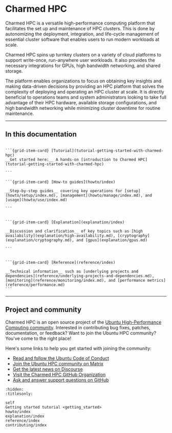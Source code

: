 # Charmed HPC

Charmed HPC is a versatile high-performance computing platform that facilitates the set up and maintenance of HPC clusters. This is done by autonomizing the deployment, integration, and life-cycle management of essential cluster software that enables users to run modern workloads at scale.

Charmed HPC spins up turnkey clusters on a variety of cloud platforms to support write-once, run-anywhere user workloads. It also provides the necessary integrations for GPUs, high bandwidth networking, and shared storage.

The platform enables organizations to focus on obtaining key insights and making data-driven decisions by providing an HPC platform that solves the complexity of deploying and operating an HPC cluster at scale. It is directly beneficial to operations teams and system administrators looking to take full advantage of their HPC hardware, available storage configurations, and high bandwidth networking while minimizing cluster downtime for routine maintenance.

---

## In this documentation


````{grid} 1 2 2 2

```{grid-item-card} [Tutorial](tutorial-getting-started-with-charmed-hpc)
__Get started here:__ A hands-on [introduction to Charmed HPC](tutorial-getting-started-with-charmed-hpc)

```

```{grid-item-card} [How-to guides](howto/index)

__Step-by-step guides__ covering key operations for [setup](howto/setup/index.md), [management](howto/manage/index.md), and [usage](howto/use/index.md)

```


```{grid-item-card} [Explanation](explanation/index)

__Discussion and clarification__ of key topics such as [high availability](explanation/high-availability.md), [cryptography](explanation/cryptography.md), and [gpus](explanation/gpus.md)

```


```{grid-item-card} [Reference](reference/index)

__Technical information__ such as [underlying projects and dependencies](reference/underlying-projects-and-dependencies.md), [monitoring](reference/monitoring/index.md), and [performance metrics](reference/performance.md)
```

````

---

## Project and community

Charmed HPC is an open source project of the [Ubuntu High-Performance Computing
community](https://ubuntu.com/community/governance/teams/hpc).
Interested in contributing bug fixes, patches, documentation, or feedback?
Want to join the Ubuntu HPC community? You've come to the right place!

Here's some links to help you get started with joining the community:

* [Read and follow the Ubuntu Code of Conduct](https://ubuntu.com/community/ethos/code-of-conduct)
* [Join the Ubuntu HPC community on Matrix](https://matrix.to/#/#hpc:ubuntu.com)
* [Get the latest news on Discourse](https://discourse.ubuntu.com/c/hpc/151)
* [Visit the Charmed HPC GitHub Organization](https://github.com/charmed-hpc)
* [Ask and answer support questions on GitHub](https://github.com/orgs/charmed-hpc/discussions/categories/support)

```{filtered-toctree}
:hidden:
:titlesonly:

self
Getting started tutorial <getting_started>
howto/index
explanation/index
reference/index
contributing/index
```
